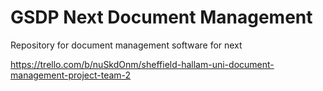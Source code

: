 # GSDP Next Document Management
Repository for document management software for next

https://trello.com/b/nuSkdOnm/sheffield-hallam-uni-document-management-project-team-2
